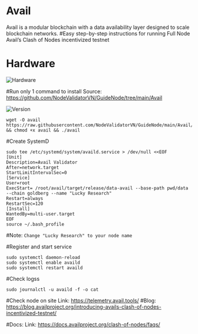 # Avail
Avail is a modular blockchain with a data availability layer designed to scale blockchain networks.
#Easy step-by-step instructions for running Full Node Avail’s Clash of Nodes incentivized testnet

# Hardware

![Hardware](https://github.com/LuckyResearch/Guidance-Step-by-step-Run-light-node-Avail-s-Clash-of-Nodes-incentivized-testnet/assets/122206232/44ef8952-abc9-4702-9fae-523b1d7f3931)

#Run only 1 command to install
Source: https://github.com/NodeValidatorVN/GuideNode/tree/main/Avail

![Version](https://github.com/LuckyResearch/Guidance-Step-by-step-Run-light-node-Avail-s-Clash-of-Nodes-incentivized-testnet/assets/122206232/47afd157-7026-4b7a-84cd-c6c82f6be325)
```
wget -O avail https://raw.githubusercontent.com/NodeValidatorVN/GuideNode/main/Avail/avail && chmod +x avail && ./avail
```

#Create SystemD
```
sudo tee /etc/systemd/system/availd.service > /dev/null <<EOF
[Unit] 
Description=Avail Validator
After=network.target
StartLimitIntervalSec=0
[Service] 
User=root 
ExecStart= /root/avail/target/release/data-avail --base-path pwd/data --chain goldberg --name "Lucky Research"
Restart=always 
RestartSec=120
[Install] 
WantedBy=multi-user.target
EOF
source ~/.bash_profile
```
#Note:
```Change "Lucky Research" to your node name```

#Register and start service
```
sudo systemctl daemon-reload
sudo systemctl enable availd
sudo systemctl restart availd
```

#Check logss
```
sudo journalctl -u availd -f -o cat
```

#Check node on site
Link: https://telemetry.avail.tools/
#Blog:
https://blog.availproject.org/introducing-avails-clash-of-nodes-incentivized-testnet/

#Docs:
Link: https://docs.availproject.org/clash-of-nodes/faqs/
